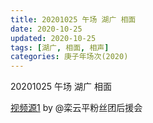 ```yaml
---
title: 20201025 午场 湖广 相面 
date: 2020-10-25
updated: 2020-10-25
tags: [湖广, 相面, 相声]
categories: 庚子年场次(2020) 
---
```

20201025 午场 湖广 相面 



[视频源1](https://weibo.com/6574451359/JqQBd4PLb) by @栾云平粉丝团后援会
